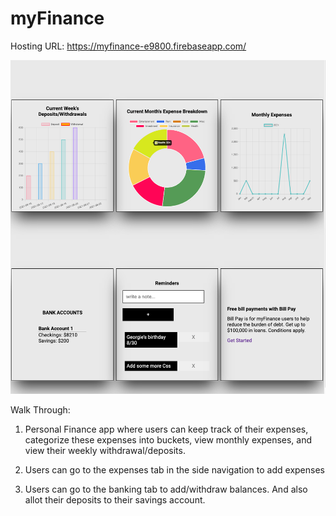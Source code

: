 # myFinance


Hosting URL: https://myfinance-e9800.firebaseapp.com/

![Sample Dashboard](assets/images/sampleDashboard.png)


Walk Through:

1. Personal Finance app where users can keep track of their expenses, categorize these expenses into buckets, view monthly expenses, and view their weekly withdrawal/deposits. 

2. Users can go to the expenses tab in the side navigation to add expenses

3. Users can go to the banking tab to add/withdraw balances. And also allot their deposits to their savings account. 